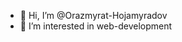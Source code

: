 - 👋 Hi, I’m @Orazmyrat-Hojamyradov
- 👀 I’m interested in web-development

<!---
Orazmyrat-Hojamyradov/Orazmyrat-Hojamyradov is a ✨ special ✨ repository because its `README.md` (this file) appears on your GitHub profile.
You can click the Preview link to take a look at your changes.
--->
